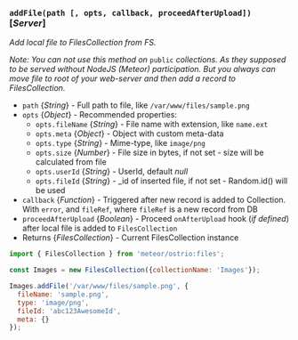 ### `addFile(path [, opts, callback, proceedAfterUpload])` [*Server*]

*Add local file to FilesCollection from FS.*

*Note: You can not use this method on* `public` *collections. As they supposed to be served without NodeJS (Meteor) participation. But you always can move file to root of your web-server and then add a record to FilesCollection.*

- `path` {*String*} - Full path to file, like `/var/www/files/sample.png`
- `opts` {*Object*} - Recommended properties:
  - `opts.fileName` {*String*} - File name with extension, like `name.ext`
  - `opts.meta` {*Object*} - Object with custom meta-data
  - `opts.type` {*String*} - Mime-type, like `image/png`
  - `opts.size` {*Number*} - File size in bytes, if not set - size will be calculated from file
  - `opts.userId` {*String*} - UserId, default *null*
  - `opts.fileId` {*String*} - _id of inserted file, if not set - Random.id() will be used
- `callback` {*Function*} - Triggered after new record is added to Collection. With `error`, and `fileRef`, where `fileRef` is a new record from DB
- `proceedAfterUpload` {*Boolean*} - Proceed `onAfterUpload` hook (*if defined*) after local file is added to `FilesCollection`
- Returns {*FilesCollection*} - Current FilesCollection instance

```js
import { FilesCollection } from 'meteor/ostrio:files';

const Images = new FilesCollection({collectionName: 'Images'});

Images.addFile('/var/www/files/sample.png', {
  fileName: 'sample.png',
  type: 'image/png',
  fileId: 'abc123AwesomeId',
  meta: {}
});
```
